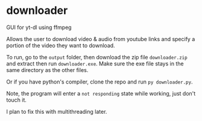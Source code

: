 # downloader
GUI for yt-dl using ffmpeg

Allows the user to download video & audio from youtube links and specify a portion of the video they want to download.

To run, go to the `output` folder, then download the zip file `downloader.zip` and extract then run `downloader.exe`. Make sure the exe file stays in the same directory as the other files.

Or if you have python's compiler, clone the repo and run `py downloader.py`.

Note, the program will enter a `not responding` state while working, just don't touch it.

I plan to fix this with multithreading later.
